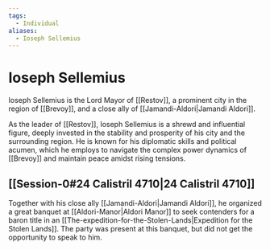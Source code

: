 ```yaml
---
tags:
  - Individual
aliases:
  - Ioseph Sellemius
---
```

# Ioseph Sellemius
Ioseph Sellemius is the Lord Mayor of [[Restov]], a prominent city in the region of [[Brevoy]], and a close ally of [[Jamandi-Aldori|Jamandi Aldori]]. 

As the leader of [[Restov]], Ioseph Sellemius is a shrewd and influential figure, deeply invested in the stability and prosperity of his city and the surrounding region. He is known for his diplomatic skills and political acumen, which he employs to navigate the complex power dynamics of [[Brevoy]] and maintain peace amidst rising tensions.

## [[Session-0#24 Calistril 4710|24 Calistril 4710]]
Together with his close ally [[Jamandi-Aldori|Jamandi Aldori]], he organized a great banquet at [[Aldori-Manor|Aldori Manor]] to seek contenders for a baron title in an [[The-expedition-for-the-Stolen-Lands|Expedition for the Stolen Lands]]. The party was present at this banquet, but did not get the opportunity to speak to him. 